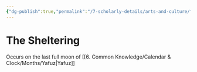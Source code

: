 ```yaml
---
{"dg-publish":true,"permalink":"/7-scholarly-details/arts-and-culture/festivals-and-holidays/the-sheltering/","noteIcon":""}
---
```


# The Sheltering

Occurs on the last full moon of [[6. Common Knowledge/Calendar & Clock/Months/Yafuz\|Yafuz]]
